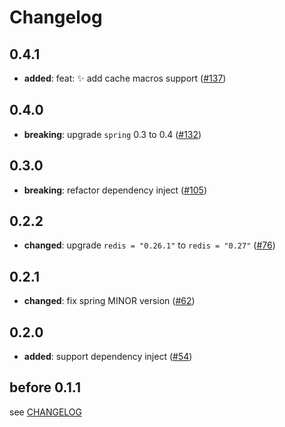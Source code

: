 # Changelog

## 0.4.1

- **added**: feat: ✨ add cache macros support ([#137])

[#137]: https://github.com/spring-rs/spring-rs/pull/137

## 0.4.0

- **breaking**: upgrade `spring` 0.3 to 0.4 ([#132])

[#132]: https://github.com/spring-rs/spring-rs/pull/132

## 0.3.0

- **breaking**: refactor dependency inject ([#105])

[#105]: https://github.com/spring-rs/spring-rs/pull/105

## 0.2.2

- **changed**: upgrade `redis = "0.26.1"` to `redis = "0.27"` ([#76])

[#76]: https://github.com/spring-rs/spring-rs/pull/76

## 0.2.1

- **changed**: fix spring MINOR version ([#62])

[#62]: https://github.com/spring-rs/spring-rs/pull/62

## 0.2.0

- **added**: support dependency inject ([#54])

[#54]: https://github.com/spring-rs/spring-rs/pull/54

## before 0.1.1

see [CHANGELOG](../CHANGELOG.md)